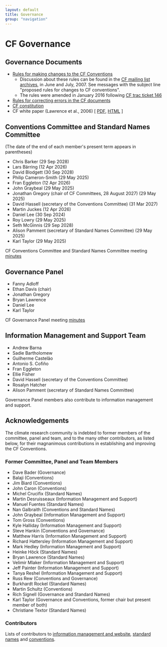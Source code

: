 ```yaml
---
layout: default
title: Governance
group: "navigation"
---
```


# CF Governance

## Governance Documents

* [Rules for making changes to the CF Conventions][rules]
  * Discussion about these rules can be found in the [CF mailing list archives][mail], in June and July, 2007. See messages with the subject line "proposed rules for changes to CF conventions".
  * The rules were amended in January 2016 following [CF trac ticket 146][ticket146]
* [Rules for correcting errors in the CF documents][errors]
* [CF constitution](./constitution.md)
* CF white paper (Lawrence et al., 2006)  \[ [PDF][pdf], [HTML][html] \]
 
## Conventions Committee and Standard Names Committee

(The date of the end of each member's present term appears in parentheses)

* Chris Barker (29 Sep 2028)
* Lars Bärring (12 Apr 2026)
* David Blodgett (30 Sep 2028)
* Philip Cameron-Smith (29 May 2025)
* Fran Eggleton (12 Apr 2026)  
* John Graybeal (29 May 2025)
* Jonathan Gregory (chair of CF Committees, 28 August 2027) (29 May 2025)
* David Hassell (secretary of the Conventions Committee) (31 Mar 2027)
* Martin Juckes (12 Apr 2026)
* Daniel Lee (30 Sep 2024)
* Roy Lowry (29 May 2025)
* Seth McGinnis (29 Sep 2028)
* Alison Pamment (secretary of Standard Names Committee) (29 May 2025)
* Karl Taylor (29 May 2025)
 
CF Conventions Committee and Standard Names Committee meeting [minutes](Committees/Conventions_and_Standard_Names/meeting-minutes.md)

## Governance Panel

* Fanny Adloff
* Ethan Davis (chair)
* Jonathan Gregory
* Bryan Lawrence
* Daniel Lee
* Karl Taylor

CF Governance Panel meeting [minutes](Governance/GovPanel/meeting-minutes.md)

## Information Management and Support Team

* Andrew Barna
* Sadie Bartholomew
* Guilherme Castelão
* Antonio S. Cofiño
* Fran Eggleton
* Ellie Fisher
* David Hassell (secretary of the Conventions Committee)
* Rosalyn Hatcher
* Alison Pamment (secretary of Standard Names Committee)

Governance Panel members also contribute to information management and support.

## Acknowledgements

The climate research community is indebted to former members of the committee, panel and team, and to the many other contributors, as listed below, for their magnanimous contributions in establishing and improving the CF Conventions.

### Former Committee, Panel and Team Members

* Dave Bader (Governance)
* Balaji (Conventions)
* Jim Biard (Conventions)
* John Caron (Conventions)
* Michel Crucifix (Standard Names)
* Martin Desruisseaux (Information Management and Support)
* Manuel Fuentes (Standard Names)
* Nan Galbraith (Conventions and Standard Names)
* John Graybeal (Information Management and Support)
* Tom Gross (Conventions)
* Kyle Halliday (Information Management and Support)
* Steve Hankin (Conventions and Governance)
* Matthew Harris (Information Management and Support)
* Richard Hattersley (Information Management and Support)
* Mark Hedley (Information Management and Support)
* Heinke Höck (Standard Names)
* Bryan Lawrence (Standard Names)
* Velimir Mlaker (Information Management and Support)
* Jeff Painter (Information Management and Support)
* Tanya Reshel (Information Management and Support)
* Russ Rew (Conventions and Governance)
* Burkhardt Rockel (Standard Names)
* Martin Schultz (Conventions)
* Rich Signell (Governance and Standard Names)
* Karl Taylor (Governance and Conventions, former chair but present member of both)
* Christiane Textor (Standard Names)

### Contributors

Lists of contributors to [information management and website](infomgmt_contributors.md), [standard names](./Data/cf-standard-names/docs/standard-name-contributors.html) and [conventions](conventions_contributors.md).

[rules]: rules.md
[errors]: errors.md
[mail]: https://mailman.cgd.ucar.edu/pipermail/cf-metadata
[html]: Data/cf-documents/cf-governance/cf2_whitepaper_final.html
[pdf]:  Data/cf-documents/cf-governance/cf2_whitepaper_final.pdf
[ticket146]: http://cfconventions.org/Data/Trac-tickets/146.html
